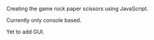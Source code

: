 Creating the game rock paper scissors using JavaScript.

Currently only console based.

Yet to add GUI.
